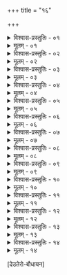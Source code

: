 +++
title = "१६"

+++


<details><summary>विश्वास-प्रस्तुतिः - ०१</summary>

०१  प्रजाकामस्योपदेशः ॥
</details>

<details><summary>मूलम् - ०१</summary>

०१  प्रजाकामस्योपदेशः ॥
</details>

<details><summary>विश्वास-प्रस्तुतिः - ०२</summary>

०२  प्रजनननिमित्ता समाख्येत्य् अश्विनाव् ऊचतुः ॥
</details>

<details><summary>मूलम् - ०२</summary>

०२  प्रजनननिमित्ता समाख्येत्य् अश्विनाव् ऊचतुः ॥
</details>

<details><summary>विश्वास-प्रस्तुतिः - ०३</summary>

०३  आयुषा तपसा युक्तः स्वाध्यायेज्यापरायणः ।  
प्रजाम् उत्पादयेद् युक्तः स्वेस्वे वर्णे [k: वंशे]जितेन्द्रियः ॥
</details>

<details><summary>मूलम् - ०३</summary>

०३  आयुषा तपसा युक्तः स्वाध्यायेज्यापरायणः ।  
प्रजाम् उत्पादयेद् युक्तः स्वेस्वे वर्णे [k: वंशे]जितेन्द्रियः ॥
</details>

<details><summary>विश्वास-प्रस्तुतिः - ०४</summary>

०४  ब्राह्मणस्य र्णसंयोगस् त्रिभिर् भवति जन्मतः ।  
तानि मुच्यात्मवान् भवति विमुक्तो धर्मसंशयात् ॥
</details>

<details><summary>मूलम् - ०४</summary>

०४  ब्राह्मणस्य र्णसंयोगस् त्रिभिर् भवति जन्मतः ।  
तानि मुच्यात्मवान् भवति विमुक्तो धर्मसंशयात् ॥
</details>

<details><summary>विश्वास-प्रस्तुतिः - ०५</summary>

०५  स्वाध्यायेन ऋषीन् पूज्य सोमेन च पुरंदरम् ।  
प्रजया च पितृ̄न् पूर्वान् अनृणो दिवि मोदते ॥
</details>

<details><summary>मूलम् - ०५</summary>

०५  स्वाध्यायेन ऋषीन् पूज्य सोमेन च पुरंदरम् ।  
प्रजया च पितृ̄न् पूर्वान् अनृणो दिवि मोदते ॥
</details>

<details><summary>विश्वास-प्रस्तुतिः - ०६</summary>

०६  पुत्रेण लोकाञ् जयति पौत्रेणानन्त्यम् [k: पौत्रेणामृतम्]अश्नुते ।  
अथ पुत्रस्य पौत्रेण नाकम् एवाधिरोहति ॥ इति ॥
</details>

<details><summary>मूलम् - ०६</summary>

०६  पुत्रेण लोकाञ् जयति पौत्रेणानन्त्यम् [k: पौत्रेणामृतम्]अश्नुते ।  
अथ पुत्रस्य पौत्रेण नाकम् एवाधिरोहति ॥ इति ॥
</details>

<details><summary>विश्वास-प्रस्तुतिः - ०७</summary>

०७  विज्ञायते च । जायमानो वै ब्राह्मणस् त्रिभिर् ऋणवाजायते ब्रह्मचर्येण र्षिभ्यो यज्ञेन देवेभ्यः प्रजया पितृभ्य इति । एवम् ऋणसंयोगं वेदो दर्शयति ॥ {च्फ़्। ब्ध्स् २।६।११।३३}
</details>

<details><summary>मूलम् - ०७</summary>

०७  विज्ञायते च । जायमानो वै ब्राह्मणस् त्रिभिर् ऋणवाजायते ब्रह्मचर्येण र्षिभ्यो यज्ञेन देवेभ्यः प्रजया पितृभ्य इति । एवम् ऋणसंयोगं वेदो दर्शयति ॥ {च्फ़्। ब्ध्स् २।६।११।३३}
</details>

<details><summary>विश्वास-प्रस्तुतिः - ०८</summary>

०८  सत्पुत्रम् उत्पाद्यात्मानं तारयति ॥
</details>

<details><summary>मूलम् - ०८</summary>

०८  सत्पुत्रम् उत्पाद्यात्मानं तारयति ॥
</details>

<details><summary>विश्वास-प्रस्तुतिः - ०९</summary>

०९  सप्तावरान् सप्त पूर्वान् षड् अन्यान् आत्मसप्तमान् । सत्पुत्रम् अधिगच्छानस् तारयत्य् एनसो भयात् ॥
</details>

<details><summary>मूलम् - ०९</summary>

०९  सप्तावरान् सप्त पूर्वान् षड् अन्यान् आत्मसप्तमान् । सत्पुत्रम् अधिगच्छानस् तारयत्य् एनसो भयात् ॥
</details>

<details><summary>विश्वास-प्रस्तुतिः - १०</summary>

१०  तस्मात् प्रजासंतानम् उत्पाद्य फलम् अवाप्नोति [k: फलं प्राप्नोति] ॥
</details>

<details><summary>मूलम् - १०</summary>

१०  तस्मात् प्रजासंतानम् उत्पाद्य फलम् अवाप्नोति [k: फलं प्राप्नोति] ॥
</details>

<details><summary>विश्वास-प्रस्तुतिः - ११</summary>

११  तस्माद् यत्नवान् प्रजाम् उत्पादयेत् ॥
</details>

<details><summary>मूलम् - ११</summary>

११  तस्माद् यत्नवान् प्रजाम् उत्पादयेत् ॥
</details>

<details><summary>विश्वास-प्रस्तुतिः - १२</summary>

१२  औषधमन्त्रसंयोगेन ॥
</details>

<details><summary>मूलम् - १२</summary>

१२  औषधमन्त्रसंयोगेन ॥
</details>

<details><summary>विश्वास-प्रस्तुतिः - १३</summary>

१३  तस्योपदेशः श्रुतिसामान्येनोपदिश्यते ॥
</details>

<details><summary>मूलम् - १३</summary>

१३  तस्योपदेशः श्रुतिसामान्येनोपदिश्यते ॥
</details>

<details><summary>विश्वास-प्रस्तुतिः - १४</summary>

१४  सर्ववर्णेभ्यः फलवत्त्वाद् इति । फलवत्त्वाद् [k: फलत्त्वाद्] इति ॥ [k: फलत्त्वाद्]
</details>

<details><summary>मूलम् - १४</summary>

१४  सर्ववर्णेभ्यः फलवत्त्वाद् इति । फलवत्त्वाद् [k: फलत्त्वाद्] इति ॥ [k: फलत्त्वाद्]
</details>

[देउतेरो-बौधायन]

